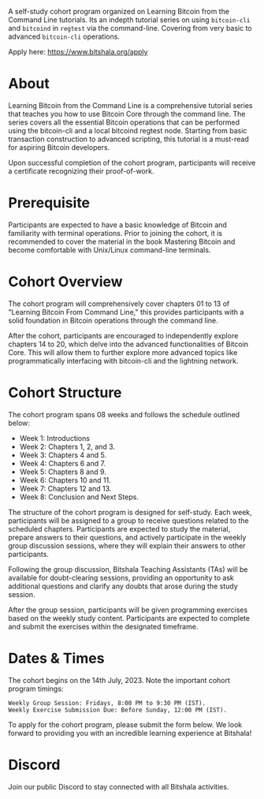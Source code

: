 
A self-study cohort program organized on Learning Bitcoin from the Command Line tutorials. Its an indepth tutorial series
on using `bitcoin-cli` and `bitcoind` in `regtest` via the command-line. Covering from very basic to advanced `bitcoin-cli` operations.

Apply here: https://www.bitshala.org/apply

# About
Learning Bitcoin from the Command Line is a comprehensive tutorial series that teaches you how to use Bitcoin Core through the command line. The series covers all the essential Bitcoin operations that can be performed using the bitcoin-cli and a local bitcoind regtest node. Starting from basic transaction construction to advanced scripting, this tutorial is a must-read for aspiring Bitcoin developers.

Upon successful completion of the cohort program, participants will receive a certificate recognizing their proof-of-work.


# Prerequisite
Participants are expected to have a basic knowledge of Bitcoin and familiarity with terminal operations. Prior to joining the cohort, it is recommended to cover the material in the book Mastering Bitcoin and become comfortable with Unix/Linux command-line terminals.

# Cohort Overview

The cohort program will comprehensively cover chapters 01 to 13 of "Learning Bitcoin From Command Line," this provides participants with a solid foundation in Bitcoin operations through the command line.

After the cohort, participants are encouraged to independently explore chapters 14 to 20, which delve into the advanced functionalities of Bitcoin Core. This will allow them to further explore more advanced topics like programmatically interfacing with bitcoin-cli and the lightning network.

# Cohort Structure
The cohort program spans 08 weeks and follows the schedule outlined below:
 - Week 1: Introductions
 - Week 2: Chapters 1, 2, and 3.
 - Week 3: Chapters 4 and 5.
 - Week 4: Chapters 6 and 7.
 - Week 5: Chapters 8 and 9.
 - Week 6: Chapters 10 and 11.
 - Week 7: Chapters 12 and 13.
 - Week 8: Conclusion and Next Steps.

The structure of the cohort program is designed for self-study. Each week, participants will be assigned to a group to receive questions related to the scheduled chapters. Participants are expected to study the material, prepare answers to their questions, and actively participate in the weekly group discussion sessions, where they will explain their answers to other participants.

Following the group discussion, Bitshala Teaching Assistants (TAs) will be available for doubt-clearing sessions, providing an opportunity to ask additional questions and clarify any doubts that arose during the study session.

After the group session, participants will be given programming exercises based on the weekly study content. Participants are expected to complete and submit the exercises within the designated timeframe.


# Dates & Times
The cohort begins on the 14th July, 2023. Note the important cohort program timings:

    Weekly Group Session: Fridays, 8:00 PM to 9:30 PM (IST).
    Weekly Exercise Submission Due: Before Sunday, 12:00 PM (IST).

To apply for the cohort program, please submit the form below. We look forward to providing you with an incredible learning experience at Bitshala!

# Discord
Join our public Discord to stay connected with all Bitshala activities.